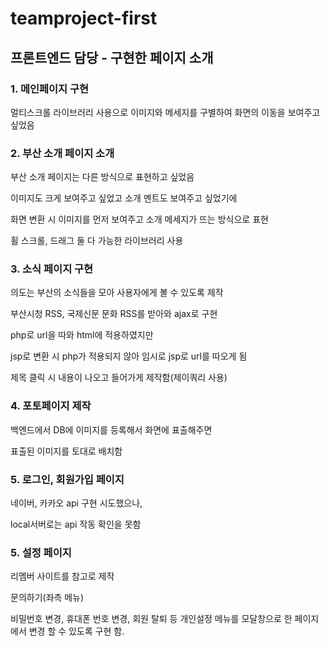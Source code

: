 # teamproject-first


## 프론트엔드 담당 - 구현한 페이지 소개


### 1. 메인페이지 구현

멀티스크롤 라이브러리 사용으로 이미지와 메세지를 구별하여 화면의 이동을 보여주고 싶었음

### 2. 부산 소개 페이지 소개

부산 소개 페이지는 다른 방식으로 표현하고 싶었음

이미지도 크게 보여주고 싶었고 소개 멘트도 보여주고 싶었기에

화면 변환 시 이미지를 먼저 보여주고 소개 메세지가 뜨는 방식으로 표현

휠 스크롤, 드래그 둘 다 가능한 라이브러리 사용

### 3. 소식 페이지 구현

의도는 부산의 소식들을 모아 사용자에게 볼 수 있도록 제작

부산시청 RSS, 국제신문 문화 RSS를 받아와 ajax로 구현

php로 url을 따와 html에 적용하였지만 

jsp로 변환 시 php가 적용되지 않아 임시로 jsp로 url를 따오게 됨

제목 클릭 시 내용이 나오고 들어가게 제작함(제이쿼리 사용)

### 4. 포토페이지 제작

백엔드에서 DB에 이미지를 등록해서 화면에 표출해주면

표출된 이미지를 토대로 배치함

### 5. 로그인, 회원가입 페이지

네이버, 카카오 api 구현 시도했으나,

local서버로는 api 작동 확인을 못함

### 5. 설정 페이지

리멤버 사이트를 참고로 제작

문의하기(좌측 메뉴)

비밀번호 변경, 휴대폰 번호 변경, 회원 탈퇴 등 개인설정 메뉴를 모달창으로 한 페이지에서 변경 할 수 있도록 구현 함.


